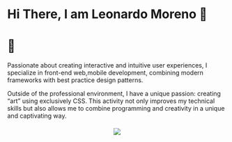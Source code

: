 # Hi There, I am Leonardo Moreno 👋

 

# 🚀
Passionate about creating interactive and intuitive user experiences, I specialize in front-end web,mobile development, combining modern frameworks with best practice design patterns.

Outside of the professional environment, I have a unique passion: creating “art” using exclusively CSS. This activity not only improves my technical skills but also allows me to combine programming and creativity in a unique and captivating way.


<div style ="margin-top: 20px; text-align: center;">
<a href="https://github.com/anuraghazra/github-readme-stats#top-languages-card">
  <img align="center" src="https://github-readme-stats.vercel.app/api/top-langs/?username=sinonScripter&theme=tokyonight&layout=compact" />
</a>  
